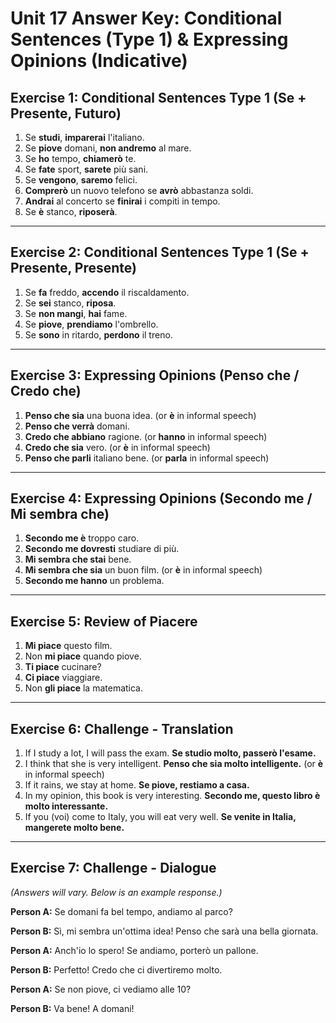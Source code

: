 # Unit 17 Answer Key: Conditional Sentences (Type 1) & Expressing Opinions (Indicative)

## Exercise 1: Conditional Sentences Type 1 (Se + Presente, Futuro)

1.  Se **studi**, **imparerai** l'italiano.
2.  Se **piove** domani, **non andremo** al mare.
3.  Se **ho** tempo, **chiamerò** te.
4.  Se **fate** sport, **sarete** più sani.
5.  Se **vengono**, **saremo** felici.
6.  **Comprerò** un nuovo telefono se **avrò** abbastanza soldi.
7.  **Andrai** al concerto se **finirai** i compiti in tempo.
8.  Se **è** stanco, **riposerà**.

---

## Exercise 2: Conditional Sentences Type 1 (Se + Presente, Presente)

1.  Se **fa** freddo, **accendo** il riscaldamento.
2.  Se **sei** stanco, **riposa**.
3.  Se **non mangi**, **hai** fame.
4.  Se **piove**, **prendiamo** l'ombrello.
5.  Se **sono** in ritardo, **perdono** il treno.

---

## Exercise 3: Expressing Opinions (Penso che / Credo che)

1.  **Penso che sia** una buona idea. (or **è** in informal speech)
2.  **Penso che verrà** domani.
3.  **Credo che abbiano** ragione. (or **hanno** in informal speech)
4.  **Credo che sia** vero. (or **è** in informal speech)
5.  **Penso che parli** italiano bene. (or **parla** in informal speech)

---

## Exercise 4: Expressing Opinions (Secondo me / Mi sembra che)

1.  **Secondo me è** troppo caro.
2.  **Secondo me dovresti** studiare di più.
3.  **Mi sembra che stai** bene.
4.  **Mi sembra che sia** un buon film. (or **è** in informal speech)
5.  **Secondo me hanno** un problema.

---

## Exercise 5: Review of Piacere

1.  **Mi piace** questo film.
2.  Non **mi piace** quando piove.
3.  **Ti piace** cucinare?
4.  **Ci piace** viaggiare.
5.  Non **gli piace** la matematica.

---

## Exercise 6: Challenge - Translation

1.  If I study a lot, I will pass the exam.
    **Se studio molto, passerò l'esame.**
2.  I think that she is very intelligent.
    **Penso che sia molto intelligente.** (or **è** in informal speech)
3.  If it rains, we stay at home.
    **Se piove, restiamo a casa.**
4.  In my opinion, this book is very interesting.
    **Secondo me, questo libro è molto interessante.**
5.  If you (voi) come to Italy, you will eat very well.
    **Se venite in Italia, mangerete molto bene.**

---

## Exercise 7: Challenge - Dialogue

*(Answers will vary. Below is an example response.)*

**Person A:** Se domani fa bel tempo, andiamo al parco?

**Person B:** Sì, mi sembra un'ottima idea! Penso che sarà una bella giornata.

**Person A:** Anch'io lo spero! Se andiamo, porterò un pallone.

**Person B:** Perfetto! Credo che ci divertiremo molto.

**Person A:** Se non piove, ci vediamo alle 10?

**Person B:** Va bene! A domani!
